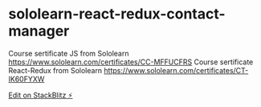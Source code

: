 # sololearn-react-redux-contact-manager
Course sertificate JS from Sololearn https://www.sololearn.com/certificates/CC-MFFUCFRS
Course sertificate React-Redux from Sololearn https://www.sololearn.com/certificates/CT-IK60FYXW

[Edit on StackBlitz ⚡️](https://stackblitz.com/edit/react-redux-contact-manager-final-awxmff)
